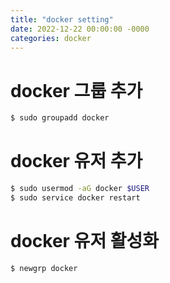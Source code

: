 ```yaml
---
title: "docker setting"
date: 2022-12-22 00:00:00 -0000
categories: docker
---
```


# docker 그룹 추가 

```bash
$ sudo groupadd docker 
```



# docker 유저 추가

```bash
$ sudo usermod -aG docker $USER
$ sudo service docker restart
```


# docker 유저 활성화

```bash
$ newgrp docker
```